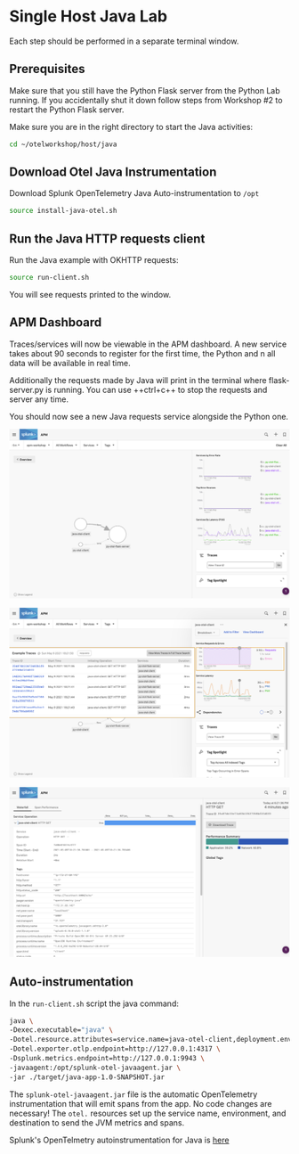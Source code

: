 # Single Host Java Lab

Each step should be performed in a separate terminal window.

## Prerequisites

Make sure that you still have the Python Flask server from the Python Lab running. If you accidentally shut it down follow steps from Workshop #2 to restart the Python Flask server.

Make sure you are in the right directory to start the Java activities:  

```bash
cd ~/otelworkshop/host/java
```

## Download Otel Java Instrumentation

Download Splunk OpenTelemetry Java Auto-instrumentation to `/opt`

```bash
source install-java-otel.sh
```

## Run the Java HTTP requests client

Run the Java example with OKHTTP requests:

```bash
source run-client.sh
```

You will see requests printed to the window.

## APM Dashboard

Traces/services will now be viewable in the APM dashboard. A new service takes about 90 seconds to register for the first time, the Python and n all data will be available in real time.  

Additionally the requests made by Java will print in the terminal where flask-server.py is running. You can use ++ctrl+c++ to stop the requests and server any time.

You should now see a new Java requests service alongside the Python one.

![Java](../../images/11-java.png)

![Java Traces](../../images/12-javatraces.png)

![Java Spans](../../images/13-javaspans.png)

## Auto-instrumentation

In the `run-client.sh` script the java command:

```bash
java \
-Dexec.executable="java" \
-Dotel.resource.attributes=service.name=java-otel-client,deployment.environment=apm-workshop \
-Dotel.exporter.otlp.endpoint=http://127.0.0.1:4317 \
-Dsplunk.metrics.endpoint=http://127.0.0.1:9943 \
-javaagent:/opt/splunk-otel-javaagent.jar \
-jar ./target/java-app-1.0-SNAPSHOT.jar
```

The `splunk-otel-javaagent.jar` file is the automatic OpenTelemetry instrumentation that will emit spans from the app. No code changes are necessary! The `otel.` resources set up the service name, environment, and destination to send the JVM metrics and spans.

Splunk's OpenTelmetry autoinstrumentation for Java is [here](https://github.com/signalfx/splunk-otel-java)